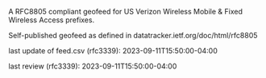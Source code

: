 

A RFC8805 compliant geofeed for US Verizon Wireless Mobile & Fixed Wireless Access prefixes.

Self-published geofeed as defined in datatracker.ietf.org/doc/html/rfc8805

last update of feed.csv (rfc3339): 2023-09-11T15:50:00-04:00

last review (rfc3339): 2023-09-11T15:50:00-04:00
